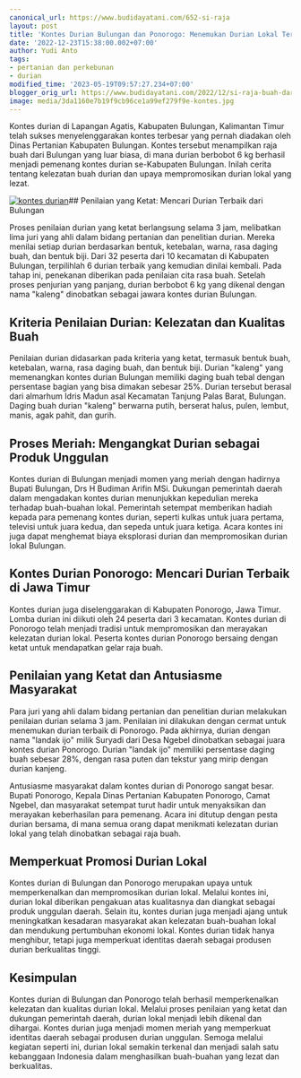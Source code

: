 ```yaml
---
canonical_url: https://www.budidayatani.com/652-si-raja
layout: post
title: 'Kontes Durian Bulungan dan Ponorogo: Menemukan Durian Lokal Terbaik di Indonesia!'
date: '2022-12-23T15:38:00.002+07:00'
author: Yudi Anto
tags:
- pertanian dan perkebunan
- durian
modified_time: '2023-05-19T09:57:27.234+07:00'
blogger_orig_url: https://www.budidayatani.com/2022/12/si-raja-buah-dari-bulungan-dan-ponorogo.html
image: media/3da1160e7b19f9cb96ce1a99ef279f9e-kontes.jpg
---
```

Kontes durian di Lapangan Agatis, Kabupaten Bulungan, Kalimantan Timur telah sukses menyelenggarakan kontes terbesar yang pernah diadakan oleh Dinas Pertanian Kabupaten Bulungan. Kontes tersebut menampilkan raja buah dari Bulungan yang luar biasa, di mana durian berbobot 6 kg berhasil menjadi pemenang kontes durian se-Kabupaten Bulungan. Inilah cerita tentang kelezatan buah durian dan upaya mempromosikan durian lokal yang lezat.

[![kontes durian](https://blogger.googleusercontent.com/img/b/R29vZ2xl/AVvXsEgOsievQn-HeJpamn8dhfhW7LOAuxYqAZUGXRMlGnvBNG1Rz9yPwIBd4RupklMF-Xp3DAJcEheuP_3FtWXCkzpXLGYSmx_Y_5KYez7sDGIqojQ3F0TF4mkuPptOQ28KPvwre0yamtW4Sfbi72OejW-VgFwa3h_E-Av--udGpEcqc9Yiyf1SrdOZpmt3nA/w640-h360/kontes.jpg "penjurian pada kontes buah")](https://blogger.googleusercontent.com/img/b/R29vZ2xl/AVvXsEgOsievQn-HeJpamn8dhfhW7LOAuxYqAZUGXRMlGnvBNG1Rz9yPwIBd4RupklMF-Xp3DAJcEheuP_3FtWXCkzpXLGYSmx_Y_5KYez7sDGIqojQ3F0TF4mkuPptOQ28KPvwre0yamtW4Sfbi72OejW-VgFwa3h_E-Av--udGpEcqc9Yiyf1SrdOZpmt3nA/s2133/kontes.jpg)## Penilaian yang Ketat: Mencari Durian Terbaik dari Bulungan

Proses penilaian durian yang ketat berlangsung selama 3 jam, melibatkan lima juri yang ahli dalam bidang pertanian dan penelitian durian. Mereka menilai setiap durian berdasarkan bentuk, ketebalan, warna, rasa daging buah, dan bentuk biji. Dari 32 peserta dari 10 kecamatan di Kabupaten Bulungan, terpilihlah 6 durian terbaik yang kemudian dinilai kembali. Pada tahap ini, penekanan diberikan pada penilaian cita rasa buah. Setelah proses penjurian yang panjang, durian berbobot 6 kg yang dikenal dengan nama "kaleng" dinobatkan sebagai jawara kontes durian Bulungan.

## Kriteria Penilaian Durian: Kelezatan dan Kualitas Buah

Penilaian durian didasarkan pada kriteria yang ketat, termasuk bentuk buah, ketebalan, warna, rasa daging buah, dan bentuk biji. Durian "kaleng" yang memenangkan kontes durian Bulungan memiliki daging buah tebal dengan persentase bagian yang bisa dimakan sebesar 25%. Durian tersebut berasal dari almarhum Idris Madun asal Kecamatan Tanjung Palas Barat, Bulungan. Daging buah durian "kaleng" berwarna putih, berserat halus, pulen, lembut, manis, agak pahit, dan gurih.

## Proses Meriah: Mengangkat Durian sebagai Produk Unggulan

Kontes durian di Bulungan menjadi momen yang meriah dengan hadirnya Bupati Bulungan, Drs H Budiman Arifin MSi. Dukungan pemerintah daerah dalam mengadakan kontes durian menunjukkan kepedulian mereka terhadap buah-buahan lokal. Pemerintah setempat memberikan hadiah kepada para pemenang kontes durian, seperti kulkas untuk juara pertama, televisi untuk juara kedua, dan sepeda untuk juara ketiga. Acara kontes ini juga dapat menghemat biaya eksplorasi durian dan mempromosikan durian lokal Bulungan.

## Kontes Durian Ponorogo: Mencari Durian Terbaik di Jawa Timur

Kontes durian juga diselenggarakan di Kabupaten Ponorogo, Jawa Timur. Lomba durian ini diikuti oleh 24 peserta dari 3 kecamatan. Kontes durian di Ponorogo telah menjadi tradisi untuk mempromosikan dan merayakan kelezatan durian lokal. Peserta kontes durian Ponorogo bersaing dengan ketat untuk mendapatkan gelar raja buah.

## Penilaian yang Ketat dan Antusiasme Masyarakat

Para juri yang ahli dalam bidang pertanian dan penelitian durian melakukan penilaian durian selama 3 jam. Penilaian ini dilakukan dengan cermat untuk menemukan durian terbaik di Ponorogo. Pada akhirnya, durian dengan nama "landak ijo" milik Suryadi dari Desa Ngebel dinobatkan sebagai juara kontes durian Ponorogo. Durian "landak ijo" memiliki persentase daging buah sebesar 28%, dengan rasa puten dan tekstur yang mirip dengan durian kanjeng.

Antusiasme masyarakat dalam kontes durian di Ponorogo sangat besar. Bupati Ponorogo, Kepala Dinas Pertanian Kabupaten Ponorogo, Camat Ngebel, dan masyarakat setempat turut hadir untuk menyaksikan dan merayakan keberhasilan para pemenang. Acara ini ditutup dengan pesta durian bersama, di mana semua orang dapat menikmati kelezatan durian lokal yang telah dinobatkan sebagai raja buah.

## Memperkuat Promosi Durian Lokal

Kontes durian di Bulungan dan Ponorogo merupakan upaya untuk memperkenalkan dan mempromosikan durian lokal. Melalui kontes ini, durian lokal diberikan pengakuan atas kualitasnya dan diangkat sebagai produk unggulan daerah. Selain itu, kontes durian juga menjadi ajang untuk meningkatkan kesadaran masyarakat akan kelezatan buah-buahan lokal dan mendukung pertumbuhan ekonomi lokal. Kontes durian tidak hanya menghibur, tetapi juga memperkuat identitas daerah sebagai produsen durian berkualitas tinggi.

## Kesimpulan

Kontes durian di Bulungan dan Ponorogo telah berhasil memperkenalkan kelezatan dan kualitas durian lokal. Melalui proses penilaian yang ketat dan dukungan pemerintah daerah, durian lokal menjadi lebih dikenal dan dihargai. Kontes durian juga menjadi momen meriah yang memperkuat identitas daerah sebagai produsen durian unggulan. Semoga melalui kegiatan seperti ini, durian lokal semakin terkenal dan menjadi salah satu kebanggaan Indonesia dalam menghasilkan buah-buahan yang lezat dan berkualitas.

